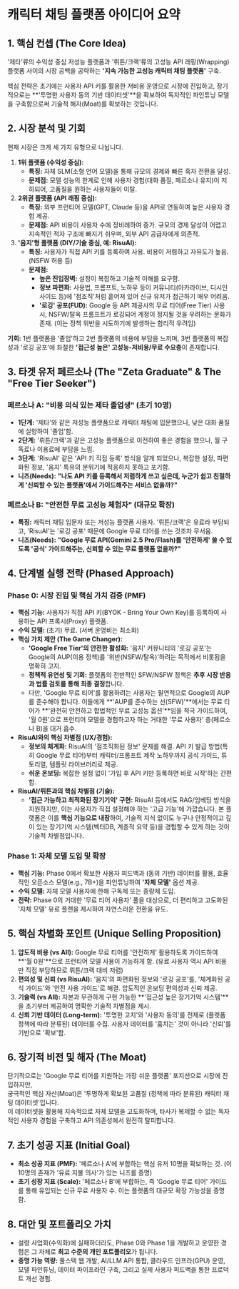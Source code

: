 # **캐릭터 채팅 플랫폼 아이디어 요약**

## **1\. 핵심 컨셉 (The Core Idea)**

'제타'류의 수익성 중심 저성능 플랫폼과 '뤼튼/크랙'류의 고성능 API 래핑(Wrapping) 플랫폼 사이의 시장 공백을 공략하는 **'지속 가능한 고성능 캐릭터 채팅 플랫폼'** 구축.

핵심 전략은 초기에는 사용자 API 키를 활용한 저비용 운영으로 시장에 진입하고, 장기적으로는 \*\*'투명한 사용자 동의 기반 데이터셋'\*\*을 확보하여 독자적인 파인튜닝 모델을 구축함으로써 기술적 해자(Moat)를 확보하는 것입니다.

## **2\. 시장 분석 및 기회**

현재 시장은 크게 세 가지 유형으로 나뉩니다.

1. **1위 플랫폼 (수익성 중심):**  
   * **특징:** 자체 SLM(소형 언어 모델)을 통해 규모의 경제와 빠른 흑자 전환을 달성.  
   * **문제점:** 모델 성능의 한계로 인해 사용자 경험(대화 품질, 페르소나 유지)이 저하되어, 고품질을 원하는 사용자들이 이탈.  
2. **2위권 플랫폼 (API 래핑 중심):**  
   * **특징:** 외부 프런티어 모델(GPT, Claude 등)을 API로 연동하여 높은 사용자 경험 제공.  
   * **문제점:** API 비용이 사용자 수에 정비례하여 증가. 규모의 경제 달성이 어렵고 지속적인 적자 구조에 빠지기 쉬우며, 외부 API 공급자에게 의존적.  
3. **'음지'형 플랫폼 (DIY/기술 중심, 예: RisuAI):**  
   * **특징:** 사용자가 직접 API 키를 등록하여 사용. 비용이 저렴하고 자유도가 높음. (NSFW 허용 등)  
   * **문제점:**  
     * **높은 진입장벽:** 설정이 복잡하고 기술적 이해를 요구함.  
     * **정보 파편화:** 사용법, 프롬프트, 노하우 등이 커뮤니티(아카라이브, 디시인사이드 등)에 '점조직'처럼 흩어져 있어 신규 유저가 접근하기 매우 어려움.  
     * **'로깅' 공포(FUD):** Google 등 API 제공사의 무료 티어(Free Tier) 사용 시, NSFW/탈옥 프롬프트가 로깅되어 계정이 정지될 것을 우려하는 문화가 존재. (이는 정책 위반을 시도하기에 발생하는 합리적 우려임)

**기회:** 1번 플랫폼을 '졸업'하고 2번 플랫폼의 비용에 부담을 느끼며, 3번 플랫폼의 복잡성과 '로깅 공포'에 좌절한 **'접근성 높은' 고성능-저비용/무료 수요층**이 존재합니다.

## **3\. 타겟 유저 페르소나 (The "Zeta Graduate" & The "Free Tier Seeker")**

### **페르소나 A: "비용 의식 있는 제타 졸업생" (초기 10명)**

* **1단계:** '제타'와 같은 저성능 플랫폼으로 캐릭터 채팅에 입문했으나, 낮은 대화 품질에 실망하여 '졸업'함.  
* **2단계:** '뤼튼/크랙'과 같은 고성능 플랫폼으로 이전하여 좋은 경험을 했으나, 월 구독료나 이용료에 부담을 느낌.  
* **3단계:** 'RisuAI' 같은 'API 키 직접 등록' 방식을 알게 되었으나, 복잡한 설정, 파편화된 정보, '음지' 특유의 분위기에 적응하지 못하고 포기함.  
* **니즈(Needs):** **"나도 API 키를 등록해서 저렴하게 쓰고 싶은데, 누군가 쉽고 친절하게 '신뢰할 수 있는 플랫폼'에서 가이드해주는 서비스 없을까?"**

### **페르소나 B: "안전한 무료 고성능 체험자" (대규모 확장)**

* **특징:** 캐릭터 채팅 입문자 또는 저성능 플랫폼 사용자. '뤼튼/크랙'은 유료라 부담되고, 'RisuAI'는 '로깅 공포' 때문에 Google 무료 티어를 쓰는 것조차 무서움.  
* **니즈(Needs):** **"Google 무료 API(Gemini 2.5 Pro/Flash)를 '안전하게' 쓸 수 있도록 '공식' 가이드해주는, 신뢰할 수 있는 무료 플랫폼 없을까?"**

## **4\. 단계별 실행 전략 (Phased Approach)**

### **Phase 0: 시장 진입 및 핵심 가치 검증 (PMF)**

* **핵심 기능:** 사용자가 직접 API 키(BYOK \- Bring Your Own Key)를 등록하여 사용하는 API 프록시(Proxy) 플랫폼.  
* **수익 모델:** (초기) 무료. (서버 운영비는 최소화)  
* **핵심 가치 제안 (The Game Changer):**  
  * **'Google Free Tier'의 안전한 활성화:** '음지' 커뮤니티의 '로깅 공포'는 Google의 AUP(이용 정책)를 '위반(NSFW/탈옥)'하려는 목적에서 비롯됨을 명확히 고지.  
  * **정책적 유연성 및 기회:** 플랫폼의 전반적인 SFW/NSFW 정책은 **추후 시장 반응과 법률 검토를 통해 최종 결정**합니다.  
  * 다만, 'Google 무료 티어'를 활용하려는 사용자는 필연적으로 Google의 AUP를 준수해야 합니다. 이들에게 \*\*'AUP를 준수하는 선(SFW)'\*\*에서는 무료 티어가 \*\*'완전히 안전하고 합법적인 무료 고성능 옵션'\*\*임을 적극 가이드하여, '월 0원'으로 프런티어 모델을 경험하고자 하는 거대한 '무료 사용자' 층(페르소나 B)을 대거 흡수.  
* **RisuAI와의 핵심 차별점 (UX/경험):**  
  * **정보의 체계화:** RisuAI의 '점조직화된 정보' 문제를 해결. API 키 발급 방법(특히 Google 무료 티어)부터 캐릭터/프롬프트 제작 노하우까지 공식 가이드, 튜토리얼, 템플릿 라이브러리로 제공.  
  * **쉬운 온보딩:** 복잡한 설정 없이 '가입 후 API 키만 등록하면 바로 시작'하는 간편함.  
* **RisuAI/뤼튼과의 핵심 차별점 (기술):**  
  * **'접근 가능하고 최적화된 장기기억' 구현:** RisuAI 등에서도 RAG/임베딩 방식을 지원하지만, 이는 사용자가 직접 설정해야 하는 '고급 기능'에 가깝습니다. 본 플랫폼은 이를 **핵심 기능으로 내장**하여, 기술적 지식 없이도 누구나 안정적이고 깊이 있는 장기기억 시스템(벡터DB, 계층적 요약 등)을 경험할 수 있게 하는 것이 기술적 차별점입니다.

### **Phase 1: 자체 모델 도입 및 확장**

* **핵심 기능:** Phase 0에서 확보한 사용자 피드백과 (동의 기반) 데이터를 활용, 효율적인 오픈소스 모델(e.g., 7B+)을 파인튜닝하여 **'자체 모델'** 옵션 제공.  
* **수익 모델:** 자체 모델 사용자에 한해 구독제 또는 종량제 도입.  
* **전략:** Phase 0의 거대한 '무료 티어 사용자' 풀을 대상으로, 더 편리하고 고도화된 '자체 모델' 유료 플랜을 제시하여 자연스러운 전환을 유도.

## **5\. 핵심 차별화 포인트 (Unique Selling Proposition)**

1. **압도적 비용 (vs All):** Google 무료 티어를 '안전하게' 활용하도록 가이드하여 \*\*'월 0원'\*\*으로 프런티어 모델 사용이 가능하게 함. (유료 사용자 역시 API 비용만 직접 부담하므로 뤼튼/크랙 대비 저렴)  
2. **편의성 및 신뢰 (vs RisuAI):** '음지'의 파편화된 정보와 '로깅 공포'를, '체계화된 공식 가이드'와 '안전 사용 가이드'로 해결. 압도적인 온보딩 편의성과 신뢰 제공.  
3. **기술력 (vs All):** 자본과 무관하게 구현 가능한 \*\*'접근성 높은 장기기억 시스템'\*\*을 초기부터 제공하여 명확한 기술적 차별점을 제시.  
4. **신뢰 기반 데이터 (Long-term):** '투명한 고지'와 '사용자 동의'를 전제로 (플랫폼 정책에 따라 분류된) 데이터를 수집. 사용자 데이터를 '훔치는' 것이 아니라 '신뢰'를 기반으로 '확보'함.

## **6\. 장기적 비전 및 해자 (The Moat)**

단기적으로는 'Google 무료 티어를 지원하는 가장 쉬운 플랫폼' 포지션으로 시장에 진입하지만,  
궁극적인 핵심 자산(Moat)은 '투명하게 확보된 고품질 (정책에 따라 분류된) 캐릭터 채팅 데이터셋'입니다.  
이 데이터셋을 활용해 지속적으로 자체 모델을 고도화하며, 타사가 복제할 수 없는 독자적인 사용자 경험을 구축하고 API 의존성에서 완전히 탈피합니다.

## **7\. 초기 성공 지표 (Initial Goal)**

* **최소 성공 지표 (PMF):** '페르소나 A'에 부합하는 핵심 유저 10명을 확보하는 것. (이 10명의 존재가 '유료 지불 의사'가 있는 니즈를 증명)  
* **초기 성장 지표 (Scale):** '페르소나 B'에 부합하는, 즉 'Google 무료 티어' 가이드를 통해 유입되는 신규 무료 사용자 수. 이는 플랫폼의 대규모 확장 가능성을 증명함.

## **8\. 대안 및 포트폴리오 가치**

* 설령 사업화(수익화)에 실패하더라도, Phase 0와 Phase 1을 개발하고 운영한 경험은 그 자체로 **최고 수준의 개인 포트폴리오**가 됩니다.  
* **증명 가능 역량:** 풀스택 웹 개발, AI/LLM API 통합, 클라우드 인프라(GPU) 운영, 모델 파인튜닝, 데이터 파이프라인 구축, 그리고 실제 사용자 피드백을 통한 프로덕트 개선 경험.